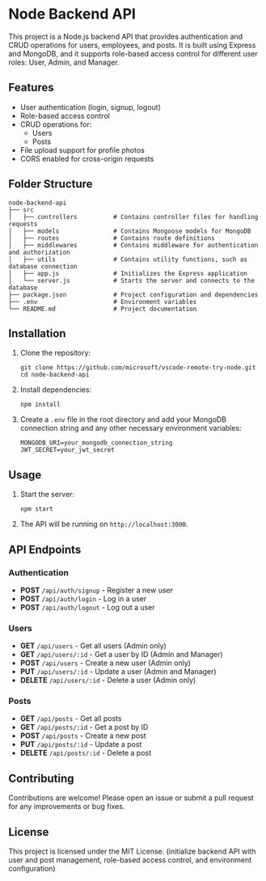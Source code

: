 # Node Backend API

This project is a Node.js backend API that provides authentication and CRUD operations for users, employees, and posts. It is built using Express and MongoDB, and it supports role-based access control for different user roles: User, Admin, and Manager.

## Features

- User authentication (login, signup, logout)
- Role-based access control
- CRUD operations for:
  - Users
  - Posts
- File upload support for profile photos
- CORS enabled for cross-origin requests

## Folder Structure

```
node-backend-api
├── src
│   ├── controllers          # Contains controller files for handling requests
│   ├── models               # Contains Mongoose models for MongoDB
│   ├── routes               # Contains route definitions
│   ├── middlewares          # Contains middleware for authentication and authorization
│   ├── utils                # Contains utility functions, such as database connection
│   ├── app.js               # Initializes the Express application
│   └── server.js            # Starts the server and connects to the database
├── package.json             # Project configuration and dependencies
├── .env                     # Environment variables
└── README.md                # Project documentation
```

## Installation

1. Clone the repository:
   ```
   git clone https://github.com/microsoft/vscode-remote-try-node.git
   cd node-backend-api
   ```

2. Install dependencies:
   ```
   npm install
   ```

3. Create a `.env` file in the root directory and add your MongoDB connection string and any other necessary environment variables:
   ```
   MONGODB_URI=your_mongodb_connection_string
   JWT_SECRET=your_jwt_secret
   ```

## Usage

1. Start the server:
   ```
   npm start
   ```

2. The API will be running on `http://localhost:3000`.

## API Endpoints

### Authentication

- **POST** `/api/auth/signup` - Register a new user
- **POST** `/api/auth/login` - Log in a user
- **POST** `/api/auth/logout` - Log out a user

### Users

- **GET** `/api/users` - Get all users (Admin only)
- **GET** `/api/users/:id` - Get a user by ID (Admin and Manager)
- **POST** `/api/users` - Create a new user (Admin only)
- **PUT** `/api/users/:id` - Update a user (Admin and Manager)
- **DELETE** `/api/users/:id` - Delete a user (Admin only)

### Posts

- **GET** `/api/posts` - Get all posts
- **GET** `/api/posts/:id` - Get a post by ID
- **POST** `/api/posts` - Create a new post
- **PUT** `/api/posts/:id` - Update a post
- **DELETE** `/api/posts/:id` - Delete a post

## Contributing

Contributions are welcome! Please open an issue or submit a pull request for any improvements or bug fixes.

## License

This project is licensed under the MIT License.
(initialize backend API with user and post management, role-based access control, and environment configuration)
